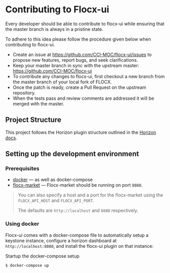 # Contributing to Flocx-ui

Every developer should be able to contribute to flocx-ui while ensuring that the master branch is always in a pristine state.

To adhere to this idea please follow the procedure given below when contributing to flocx-ui.

* Create an issue at <https://github.com/CCI-MOC/flocx-ui/issues> to propose new features, report bugs, and seek clarifications.
* Keep your master branch in sync with the upstream master: <https://github.com/CCI-MOC/flocx-ui>
* To contribute any changes to flocx-ui, first checkout a new branch from the master branch of your local fork of FLOCX.
* Once the patch is ready, create a Pull Request on the upstream repository.
* When the tests pass and review comments are addressed it will be merged with the master.

## Project Structure

This project follows the Horizon plugin structure outlined in the [Horizon docs](https://docs.openstack.org/horizon/latest/contributor/tutorials/plugin.html#file-structure).

## Setting up the development environment

### Prerequisites

* [docker](https://www.docker.com/) — as well as docker-compose
* [flocx-market](https://github.com/CCI-MOC/flocx-market) — Flocx-market should be running on port `8080`.

> You can also specify a host and a port for the flocx-market using the `FLOCX_API_HOST` and `FLOCX_API_PORT`.
>
> The defaults are `http://localhost` and `8080` respectively.

### Using docker

Flocx-ui comes with a docker-compose file to automatically setup a keystone instance, configure a horizon dashboard at `http://localhost:8080`, and install the flocx-ui plugin on that instance:

Startup the docker-compose setup

```sh
$ docker-compose up
```
